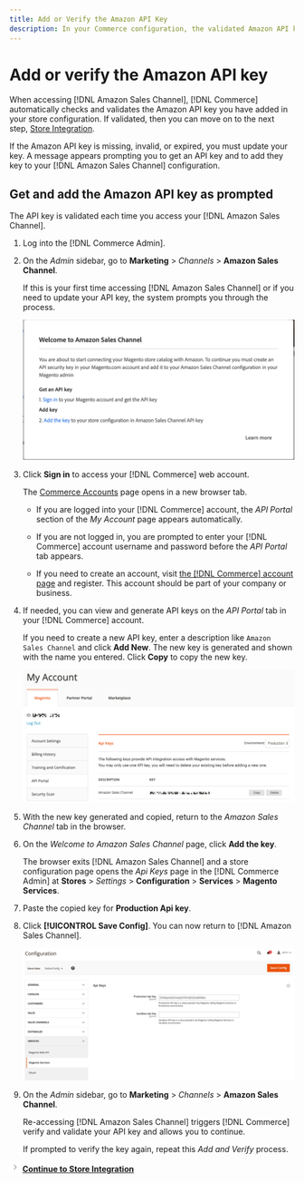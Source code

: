 ```yaml
---
title: Add or Verify the Amazon API Key
description: In your Commerce configuration, the validated Amazon API key allows you to integrate your stores with your Amazon Seller account.
---
```


# Add or verify the Amazon API key

When accessing [!DNL Amazon Sales Channel], [!DNL Commerce] automatically checks and validates the Amazon API key you have added in your store configuration. If validated, then you can move on to the next step, [Store Integration](./store-integration.md).

If the Amazon API key is missing, invalid, or expired, you must update your key. A message appears prompting you to get an API key and to add they key to your [!DNL Amazon Sales Channel] configuration.

## Get and add the Amazon API key as prompted

The API key is validated each time you access your [!DNL Amazon Sales Channel].

1. Log into the [!DNL Commerce Admin].

1. On the _Admin_ sidebar, go to **Marketing** > _Channels_ > **Amazon Sales Channel**.

    If this is your first time accessing [!DNL Amazon Sales Channel] or if you need to update your API key, the system prompts you through the process.

    ![Get and Add the Amazon API Key Prompt](assets/amazon-api-verification-prompt.png)

1. Click **Sign in** to access your [!DNL Commerce] web account.

    The [Commerce Accounts][1] page opens in a new browser tab.

   - If you are logged into your [!DNL Commerce] account, the _API Portal_ section of the _My Account_ page appears automatically.

   - If you are not logged in, you are prompted to enter your [!DNL Commerce] account username and password before the _API Portal_ tab appears.

   - If you need to create an account, visit [the [!DNL Commerce] account page][2] and register. This account should be part of your company or business.

1. If needed, you can view and generate API keys on the _API Portal_ tab in your [!DNL Commerce] account.

    If you need to create a new API key, enter a description like `Amazon Sales Channel` and click **Add New**. The new key is generated and shown with the name you entered. Click **Copy** to copy the new key.

    ![Generate or copy an API key](assets/amazon-add-api-key.png)

1. With the new key generated and copied, return to the _Amazon Sales Channel_ tab in the browser.

1. On the _Welcome to Amazon Sales Channel_ page, click **Add the key**.

    The browser exits [!DNL Amazon Sales Channel] and a store configuration page opens the _Api Keys_ page in the [!DNL Commerce Admin] at **Stores** > _Settings_ > **Configuration** > **Services** > **Magento Services**.

1. Paste the copied key for **Production Api key**.

1. Click **[!UICONTROL Save Config]**. You can now return to [!DNL Amazon Sales Channel].

    ![Adding your API Key in your store configuration](assets/config-magento-services-api-screen.png)

1. On the _Admin_ sidebar, go to **Marketing** > _Channels_ > **Amazon Sales Channel**.

   Re-accessing [!DNL Amazon Sales Channel] triggers [!DNL Commerce] verify and validate your API key and allows you to continue.

   If prompted to verify the key again, repeat this _Add and Verify_ process.

![Next icon](assets/btn-next.png) [**Continue to Store Integration**](./store-integration.md)

[1]: https://account.magento.com/apiportal/index/index/"target="_blank
[2]: https://account.magento.com/customer/account/login/"target="_blank
